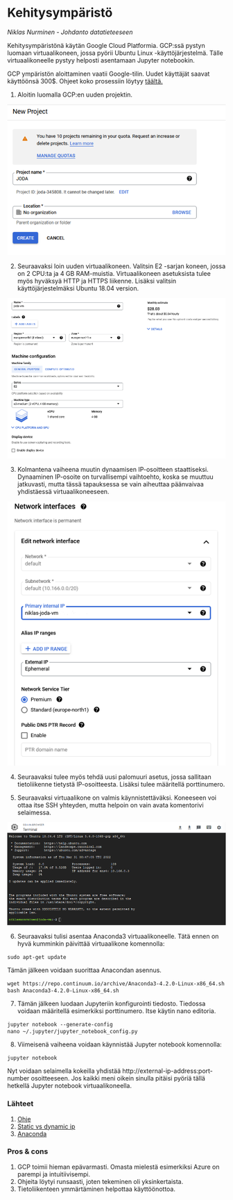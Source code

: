 # Kehitysympäristö

_Niklas Nurminen - Johdanto datatieteeseen_

Kehitysympäristönä käytän Google Cloud Platformia. GCP:ssä pystyn luomaan virtuaalikoneen, jossa pyörii Ubuntu Linux -käyttöjärjestelmä. Tälle virtuaalikoneelle pystyy helposti asentamaan Jupyter notebookin.

GCP ympäristön aloittaminen vaatii Google-tilin. Uudet käyttäjät saavat käyttöönsä 300$. Ohjeet koko prosessiin löytyy [täältä.](https://techdirectarchive.com/2021/08/20/running-jupyter-notebook-on-google-cloud-instance/)

1. Aloitin luomalla GCP:en uuden projektin. 
 
![GCP_1](./pictures/GCP_1.png)

2. Seuraavaksi loin uuden virtuaalikoneen. Valitsin E2 -sarjan koneen, jossa on 2 CPU:ta ja 4 GB RAM-muistia. Virtuaalikoneen asetuksista tulee myös hyväksyä HTTP ja HTTPS liikenne. Lisäksi valitsin käyttöjärjestelmäksi Ubuntu 18.04 version. 

![GCP_2](./pictures/GCP_2.png)

3. Kolmantena vaiheena muutin dynaamisen IP-osoitteen staattiseksi. Dynaaminen IP-osoite on turvallisempi vaihtoehto, koska se muuttuu jatkuvasti, mutta tässä tapauksessa se vain aiheuttaa päänvaivaa yhdistäessä virtuaalikoneeseen.

![GCP_3](./pictures/GCP_3.png)

4. Seuraavaksi tulee myös tehdä uusi palomuuri asetus, jossa sallitaan tietoliikenne tietystä IP-osoitteesta. Lisäksi tulee määritellä porttinumero. 

5. Seuraavaksi virtuaalikone on valmis käynnistettäväksi. Koneeseen voi ottaa itse SSH yhteyden, mutta helpoin on vain avata komentorivi selaimessa. 

![GCP_4](./pictures/GCP_4.png)

6. Seuraavaksi tulisi asentaa Anaconda3 virtuaalikoneelle. Tätä ennen on hyvä kumminkin päivittää virtuaalikone komennolla:
```
sudo apt-get update
```
Tämän jälkeen voidaan suorittaa Anacondan asennus.
```
wget https://repo.continuum.io/archive/Anaconda3-4.2.0-Linux-x86_64.sh
bash Anaconda3-4.2.0-Linux-x86_64.sh
```

7. Tämän jälkeen luodaan Jupyteriin konfigurointi tiedosto. Tiedossa voidaan määritellä esimerkiksi porttinumero. Itse käytin nano editoria.
```
jupyter notebook --generate-config
nano ~/.jupyter/jupyter_notebook_config.py
```

8. Viimeisenä vaiheena voidaan käynnistää Jupyter notebook komennolla:
```
jupyter notebook
```
Nyt voidaan selaimella kokeilla yhdistää http://external-ip-address:port-number osoitteeseen. Jos kaikki meni oikein sinulla pitäisi pyöriä tällä hetkellä Jupyter notebook virtuaalikoneella. 

### Lähteet
1. [Ohje](https://techdirectarchive.com/2021/08/20/running-jupyter-notebook-on-google-cloud-instance/)
2. [Static vs dynamic ip](https://support.google.com/fiber/answer/3547208?hl=en)
3. [Anaconda](https://www.anaconda.com/)

### Pros & cons
1. GCP toimii hieman epävarmasti. Omasta mielestä esimerkiksi Azure on parempi ja intuitiivisempi.
2. Ohjeita löytyi runsaasti, joten tekeminen oli yksinkertaista.
3. Tietoliikenteen ymmärtäminen helpottaa käyttöönottoa.



